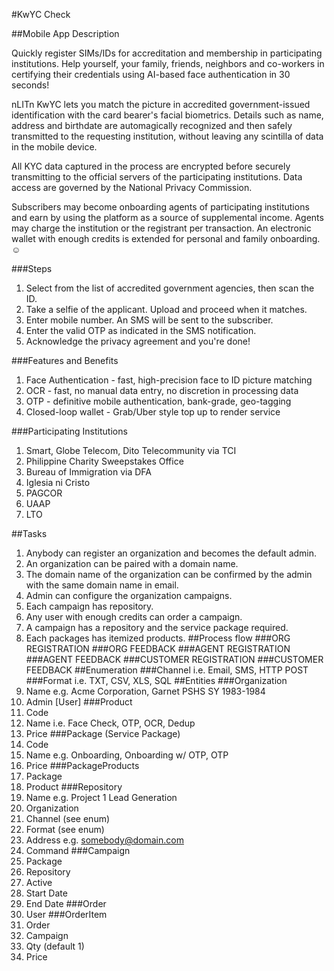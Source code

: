 #KwYC Check

##Mobile App Description

Quickly register SIMs/IDs for accreditation and membership in
participating institutions. Help yourself, your family, friends,
neighbors and co-workers in certifying their credentials
using AI-based face authentication in 30 seconds!

nLITn KwYC lets you match the picture in accredited government-issued
identification with the card bearer's facial biometrics. Details such as
name, address and birthdate are automagically recognized and
then safely transmitted to the requesting institution, without
leaving any scintilla of data in the mobile device.

All KYC data captured in the process are encrypted before securely
transmitting to the official servers of the participating institutions.
Data access are governed by the National Privacy Commission.

Subscribers may become onboarding agents of participating institutions
and earn by using the platform as a source of supplemental income.
Agents may charge the institution or the registrant per transaction.
An electronic wallet with enough credits is extended for personal
and family onboarding. ☺

###Steps

1. Select from the list of accredited government agencies, then scan the ID.
2. Take a selfie of the applicant. Upload and proceed when it matches.
3. Enter mobile number. An SMS will be sent to the subscriber.
4. Enter the valid OTP as indicated in the SMS notification.
5. Acknowledge the privacy agreement and you're done!

###Features and Benefits

1. Face Authentication - fast, high-precision face to ID picture matching
2. OCR - fast, no manual data entry, no discretion in processing data
3. OTP - definitive mobile authentication, bank-grade, geo-tagging
4. Closed-loop wallet - Grab/Uber style top up to render service

###Participating Institutions

1. Smart, Globe Telecom, Dito Telecommunity via TCI
2. Philippine Charity Sweepstakes Office
3. Bureau of Immigration via DFA
4. Iglesia ni Cristo
5. PAGCOR
6. UAAP
7. LTO

##Tasks
1. Anybody can register an organization and becomes the default admin.
2. An organization can be paired with a domain name.
3. The domain name of the organization can be confirmed by the admin with the same domain name in email.
4. Admin can configure the organization campaigns.
5. Each campaign has repository.
6. Any user with enough credits can order a campaign.
7. A campaign has a repository and the service package required.
8. Each packages has itemized products.
##Process flow
###ORG REGISTRATION
###ORG FEEDBACK
###AGENT REGISTRATION
###AGENT FEEDBACK
###CUSTOMER REGISTRATION
###CUSTOMER FEEDBACK
##Enumeration
###Channel
i.e. Email, SMS, HTTP POST 
###Format
i.e. TXT, CSV, XLS, SQL 
##Entities
###Organization
1. Name e.g. Acme Corporation, Garnet PSHS SY 1983-1984
2. Admin [User]
###Product
1. Code
2. Name i.e. Face Check, OTP, OCR, Dedup
3. Price
###Package (Service Package)
1. Code
2. Name e.g. Onboarding, Onboarding w/ OTP, OTP
3. Price
###PackageProducts
1. Package
2. Product
###Repository
1. Name e.g. Project 1 Lead Generation
2. Organization
3. Channel (see enum)
4. Format (see enum)
5. Address e.g. somebody@domain.com
6. Command
###Campaign
1. Package
2. Repository
3. Active
4. Start Date
5. End Date
###Order
1. User
###OrderItem
1. Order
2. Campaign
3. Qty (default 1)
4. Price



